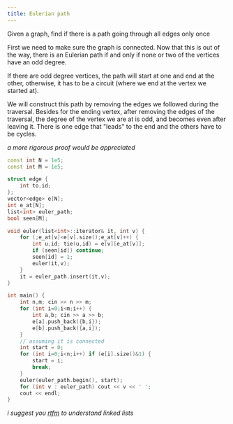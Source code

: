 ```yaml
---
title: Eulerian path
---
```


Given a graph, find if there is a path going through all edges only once

First we need to make sure the graph is connected. Now that this is out of the way,
there is an Eulerian path if and only if none or two of the vertices have an odd degree.

If there are odd degree vertices, the path will start at one and end at the other,
otherwise, it has to be a circuit (where we end at the vertex we started at).

We will construct this path by removing the edges we followed during the traversal.
Besides for the ending vertex, after removing the edges of the traversal, the degree of the
vertex we are at is odd, and becomes even after leaving it.
There is one edge that "leads" to the end and the others have to be cycles.

_a more rigorous proof would be appreciated_

```cpp
const int N = 1e5;
const int M = 1e5;

struct edge {
    int to,id;
};
vector<edge> e[N];
int e_at[N];
list<int> euler_path;
bool seen[M];

void euler(list<int>::iterator& it, int v) {
    for (;e_at[v]<e[v].size();e_at[v]++) {
        int u,id; tie(u,id) = e[v][e_at[v]];
        if (seen[id]) continue;
        seen[id] = 1;
        euler(it,v);
    }
    it = euler_path.insert(it,v);
}

int main() {
    int n,m; cin >> n >> m;
    for (int i=0;i<m;i++) {
        int a,b; cin >> a >> b;
        e[a].push_back({b,i});
        e[b].push_back({a,i});
    }
    // assuming it is connected
    int start = 0;
    for (int i=0;i<n;i++) if (e[i].size()&1) {
        start = i;
        break;
    }
    euler(euler_path.begin(), start);
    for (int v : euler_path) cout << v << ' ';
    cout << endl;
}
```
_i suggest you [rtfm](https://en.cppreference.com/w/cpp/container/list/insert) to understand linked lists_
